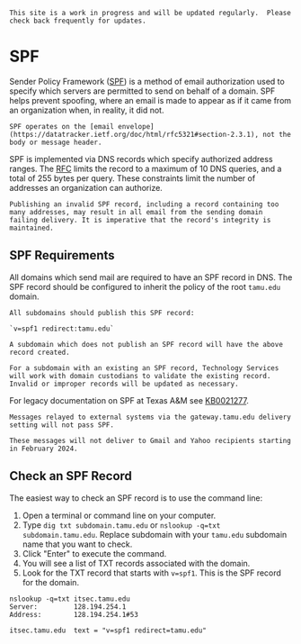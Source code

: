 ```admonish info
This site is a work in progress and will be updated regularly.  Please check back frequently for updates.
```

# SPF

Sender Policy Framework ([SPF](https://en.wikipedia.org/wiki/Sender_Policy_Framework)) is a method of email authorization used to specify which servers are permitted to send on behalf of a domain. SPF helps prevent spoofing, where an email is made to appear as if it came from an organization when, in reality, it did not.

```admonish note
SPF operates on the [email envelope](https://datatracker.ietf.org/doc/html/rfc5321#section-2.3.1), not the body or message header.
```

SPF is implemented via DNS records which specify authorized address ranges. The [RFC](https://tools.ietf.org/html/rfc7208) limits the record to a maximum of 10 DNS queries, and a total of 255 bytes per query. These constraints limit the number of addresses an organization can authorize.

```admonish warning
Publishing an invalid SPF record, including a record containing too many addresses, may result in all email from the sending domain failing delivery. It is imperative that the record's integrity is maintained.
```

## SPF Requirements

All domains which send mail are required to have an SPF record in DNS. The SPF record should be configured to inherit the policy of the root `tamu.edu` domain.

```admonish info
All subdomains should publish this SPF record:

`v=spf1 redirect:tamu.edu`

A subdomain which does not publish an SPF record will have the above record created.

For a subdomain with an existing an SPF record, Technology Services will work with domain custodians to validate the existing record. Invalid or improper records will be updated as necessary.
```
For legacy documentation on SPF at Texas A&M see [KB0021277](https://itselfservice.tamu.edu/tamucs?id=tamucs_kb_article&sys_id=KB0012557).

```admonish warning
Messages relayed to external systems via the gateway.tamu.edu delivery setting will not pass SPF.

These messages will not deliver to Gmail and Yahoo recipients starting in February 2024.
```

## Check an SPF Record

The easiest way to check an SPF record is to use the command line:

1. Open a terminal or command line on your computer.
2. Type `dig txt subdomain.tamu.edu` or `nslookup -q=txt subdomain.tamu.edu`. Replace subdomain with your `tamu.edu` subdomain name that you want to check.
3. Click "Enter" to execute the command.
4. You will see a list of TXT records associated with the domain.
5. Look for the TXT record that starts with `v=spf1`. This is the SPF record for the domain.

```shell
nslookup -q=txt itsec.tamu.edu
Server:         128.194.254.1
Address:        128.194.254.1#53

itsec.tamu.edu  text = "v=spf1 redirect=tamu.edu"
```
